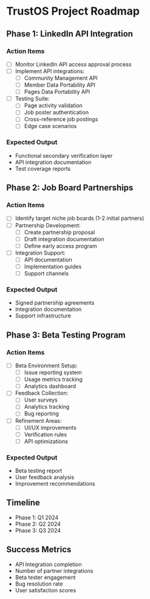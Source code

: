# TrustOS Project Roadmap

## Phase 1: LinkedIn API Integration

### Action Items
- [ ] Monitor LinkedIn API access approval process
- [ ] Implement API integrations:
  - [ ] Community Management API
  - [ ] Member Data Portability API
  - [ ] Pages Data Portability API
- [ ] Testing Suite:
  - [ ] Page activity validation
  - [ ] Job poster authentication
  - [ ] Cross-reference job postings
  - [ ] Edge case scenarios

### Expected Output
- Functional secondary verification layer
- API integration documentation
- Test coverage reports

## Phase 2: Job Board Partnerships

### Action Items
- [ ] Identify target niche job boards (1-2 initial partners)
- [ ] Partnership Development:
  - [ ] Create partnership proposal
  - [ ] Draft integration documentation
  - [ ] Define early access program
- [ ] Integration Support:
  - [ ] API documentation
  - [ ] Implementation guides
  - [ ] Support channels

### Expected Output
- Signed partnership agreements
- Integration documentation
- Support infrastructure

## Phase 3: Beta Testing Program

### Action Items
- [ ] Beta Environment Setup:
  - [ ] Issue reporting system
  - [ ] Usage metrics tracking
  - [ ] Analytics dashboard
- [ ] Feedback Collection:
  - [ ] User surveys
  - [ ] Analytics tracking
  - [ ] Bug reporting
- [ ] Refinement Areas:
  - [ ] UI/UX improvements
  - [ ] Verification rules
  - [ ] API optimizations

### Expected Output
- Beta testing report
- User feedback analysis
- Improvement recommendations

## Timeline
- Phase 1: Q1 2024
- Phase 2: Q2 2024
- Phase 3: Q3 2024

## Success Metrics
- API Integration completion
- Number of partner integrations
- Beta tester engagement
- Bug resolution rate
- User satisfaction scores 